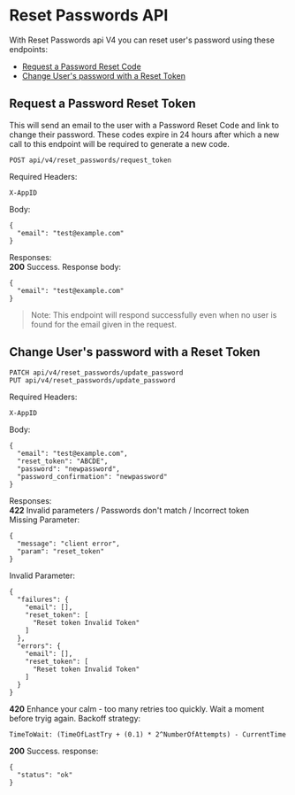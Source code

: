 # Reset Passwords API
With Reset Passwords api V4 you can reset user's password using these endpoints:

- [Request a Password Reset Code](#request-a-password-reset-token)
- [Change User's password with a Reset Token](#change-users-password-with-a-reset-token)


## Request a Password Reset Token
This will send an email to the user with a Password Reset Code and link to change their password.
These codes expire in 24 hours after which a new call to this endpoint will be required to generate a new code.

```
POST api/v4/reset_passwords/request_token
```

Required Headers:
```
X-AppID
```

Body:
```
{
  "email": "test@example.com"
}
```
Responses:  
**200** Success. Response body:  
```
{
  "email": "test@example.com"
}
```
> Note: This endpoint will respond successfully even when no user is found for the email given in the request.

## Change User's password with a Reset Token
```
PATCH api/v4/reset_passwords/update_password
PUT api/v4/reset_passwords/update_password
```

Required Headers:
```
X-AppID
```

Body:
```
{  
  "email": "test@example.com",
  "reset_token": "ABCDE",
  "password": "newpassword",
  "password_confirmation": "newpassword"
}
```
Responses:  
**422** Invalid parameters / Passwords don't match / Incorrect token  
Missing Parameter:
```
{
  "message": "client error",
  "param": "reset_token"
}
```
Invalid Parameter:
```
{
  "failures": {
    "email": [],
    "reset_token": [
      "Reset token Invalid Token"
    ]
  },
  "errors": {
    "email": [],
    "reset_token": [
      "Reset token Invalid Token"
    ]
  }
}
```
**420** Enhance your calm - too many retries too quickly. Wait a moment before tryig again. Backoff strategy:
```
TimeToWait: (TimeOfLastTry + (0.1) * 2^NumberOfAttempts) - CurrentTime
```
**200** Success. response:
```
{
  "status": "ok"
}
```
